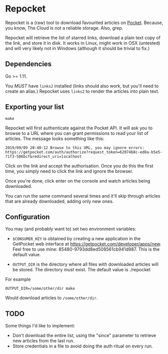 Repocket
========

Repocket is a (raw) tool to download favourited articles on
[Pocket](https://getpocket.com).  Because, you know, The Cloud is not a
reliable storage.  Also, grep.

Repocket will retrieve the list of starred links, download a plain text
copy of the link, and store it in disk.  It works in Linux, might work
in OSX (untested) and will very likely not in Windows (although it
should be trivial to fix.)

Dependencies
------------

Go >= 1.11.

You *MUST* have `links2` installed (links should also work, but you'll
need to create an alias.)  Repocket uses `links2` to render the articles
into plain text.

Exporting your list
-------------------

    make

Repocket will first authenticate against the Pocket API.  It will ask
you to browse to a URL where you can grant permissions to read your
list of articles.  The message looks something like this:

    2019/09/09 20:40:12 Browse to this URL, you may ignore errors:
    https://getpocket.com/auth/authorize?request_token=62074b8c-ed8a-b5e5-71f3-586bcf&redirect_uri=localhost

Click on the link and accept the authorisation.  Once you do this the
first time, you simply need to click the link and ignore the browser.

Once you're done, click enter on the console and watch articles being
downloaded.

You can run the same command several times and it'll skip through
articles that are already downloaded, adding only new ones.

Configuration
-------------

You may (and probably want to) set two environment variables:

- `$CONSUMER_KEY` is obtained by creating a new application in the
  GetPocket web interface at https://getpocket.com/developer/apps/new.
  Feel free to use mine: 85480-9793dd8ed508561cb941d987.  This is the
  default value.

- `OUTPUT_DIR` is the directory where all files with downloaded articles
  will be stored.  The directory *must* exist.  The default value is
  ./repocket

For example

    OUTPUT_DIR=/some/other/dir make

Would download articles to `/some/other/dir`.

TODO
----

Some things I'd like to implement:

* Don't download the entire list, using the "since" parameter to
  retrieve new articles from the last run. 
* Store credentials in a file to avoid doing the auth ritual on every
  run.
